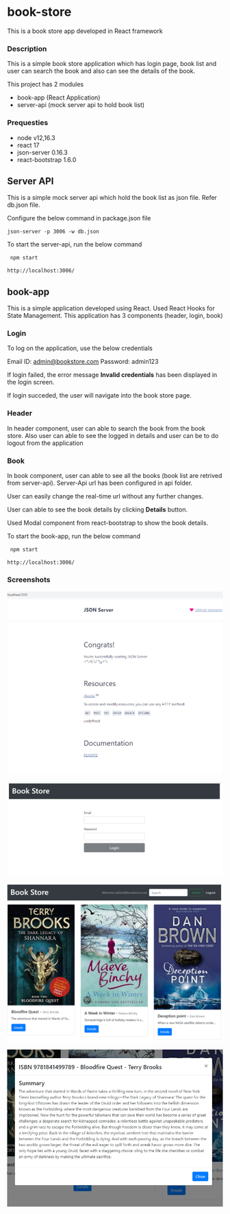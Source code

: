 # book-store

This is a book store app developed in React framework

### Description

This is a simple book store application which has login page, book list and user can search the book and also can see the details of the book.

This project has 2 modules

- book-app (React Application)
- server-api (mock server api to hold book list)

### Prequesties

- node v12,16.3
- react 17
- json-server 0.16.3
- react-bootstrap 1.6.0

## Server API

This is a simple mock server api which hold the book list as json file. Refer db.json file.

Configure the below command in package.json file

```
json-server -p 3006 -w db.json

```

To start the server-api, run the below command

```
 npm start

```

```
http://localhost:3006/

```

## book-app

This is a simple application developed using React. Used React Hooks for State Management. This application has 3 components (header, login, book)

### Login

To log on the application, use the below credentials

Email ID: admin@bookstore.com
Password: admin123

If login failed, the error message **Invalid credentials** has been displayed in the login screen.

If login succeded, the user will navigate into the book store page.

### Header

In header component, user can able to search the book from the book store. Also user can able to see the logged in details and user can be to do logout from the application

### Book

In book component, user can able to see all the books (book list are retrived from server-api). Server-Api url has been configured in api folder.

User can easily change the real-time url without any further changes.

User can able to see the book details by clicking **Details** button.

Used Modal component from react-bootstrap to show the book details.

To start the book-app, run the below command

```
 npm start

```

```
http://localhost:3006/

```

### Screenshots

![json-server.PNG](json-server.PNG)

![login-page.PNG](login-page.PNG)

![book-list-page.PNG](book-list-page.PNG)

![book-detail-page.PNG](book-detail-page.PNG)
